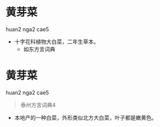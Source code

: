 # 黄芽菜
huan2 nga2 cae5
+ 十字花科植物大白菜，二年生草本。
  * 如东方言词典

# 黄芽菜
huan2 nga2 cae5
> 泰州方言词典4
- 本地产的一种白菜，外形类似北方大白菜，叶子都是嫩黄色。
